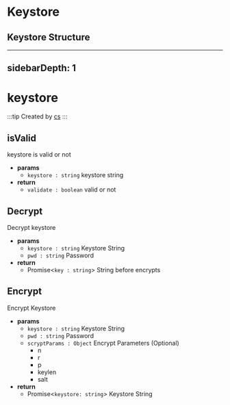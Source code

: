# Keystore

## Keystore Structure
---
sidebarDepth: 1
---

# keystore

:::tip Created by
[cs](https://github.com/lovelycs)
:::

## isValid 
keystore is valid or not

- **params**
  - `keystore : string` keystore string
- **return**
  - `validate : boolean` valid or not

## Decrypt
Decrypt keystore

- **params**
  - `keystore : string` Keystore String
  - `pwd : string` Password
- **return**
  - Promise<`key : string`> String before encrypts

## Encrypt
Encrypt Keystore

- **params**
  - `keystore : string` Keystore String
  - `pwd : string` Password
  - `scryptParams : Object` Encrypt Parameters (Optional)
    - n
    - r
    - p
    - keylen
    - salt
- **return**
  - Promise<`keystore: string`> Keystore String
